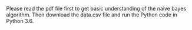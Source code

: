 Please read the pdf file first to get basic understanding of the naive bayes algorithm.
Then download the data.csv file and run the Python code in Python 3.6.
